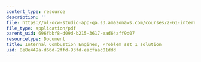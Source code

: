 ```yaml
---
content_type: resource
description: ''
file: https://ol-ocw-studio-app-qa.s3.amazonaws.com/courses/2-61-internal-combustion-engines-spring-2017/8e8e449ad66d2ffd93fdeacfaac01ddd_MIT2_61S17_ps1_soln.pdf
file_type: application/pdf
parent_uid: 696fbbf8-d09d-b215-3617-ead64aff9d07
resourcetype: Document
title: Internal Combustion Engines, Problem set 1 solution
uid: 8e8e449a-d66d-2ffd-93fd-eacfaac01ddd
---
```

